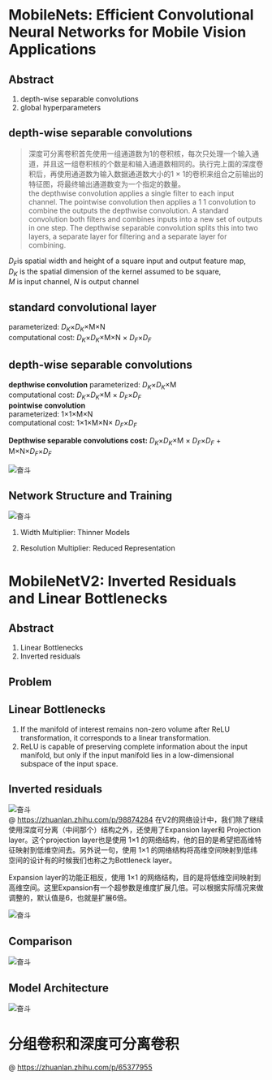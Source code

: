 # MobileNets: Efficient Convolutional Neural Networks for Mobile Vision Applications

## Abstract
1. depth-wise separable convolutions
2. global hyperparameters

##  depth-wise separable convolutions
> 深度可分离卷积首先使用一组通道数为1的卷积核，每次只处理一个输入通道，并且这一组卷积核的个数是和输入通道数相同的。执行完上面的深度卷积后，再使用通道数为输入数据通道数大小的1 × 1的卷积来组合之前输出的特征图，将最终输出通道数变为一个指定的数量。  
> the depthwise convolution applies a single filter to each input channel. The pointwise convolution then applies a 1 1 convolution to combine the outputs the depthwise convolution. A standard convolution both filters and combines inputs into a new set of outputs in one step. The depthwise separable convolution splits this into two layers, a separate layer for filtering and a separate layer for combining.


$D_F$is spatial width and height of a square input and output feature map,   
$D_K$ is the spatial dimension of the kernel assumed to be square,   
$M$ is input channel, $N$ is output channel  

## standard convolutional layer
parameterized: $D_K$×$D_K$×M×N    
computational cost: $D_K$×$D_K$×M×N × $D_F$×$D_F$

## depth-wise separable convolutions
**depthwise convolution**
parameterized: $D_K$×$D_K$×M   
computational cost: $D_K$×$D_K$×M × $D_F$×$D_F$  
**pointwise convolution**  
parameterized: $1$×$1$×M×N      
computational cost: $1$×$1$×M×N×  $D_F$×$D_F$  

**Depthwise separable convolutions cost:**
$D_K$×$D_K$×M × $D_F$×$D_F$ + M×N×$D_F$×$D_F$

![奋斗](./pictures/compute.png)  


## Network Structure and Training
![奋斗](./pictures/net.png)  

1. Width Multiplier: Thinner Models

2. Resolution Multiplier: Reduced Representation


# MobileNetV2: Inverted Residuals and Linear Bottlenecks

## Abstract
1. Linear Bottlenecks
2. Inverted residuals

## Problem

## Linear Bottlenecks
1. If the manifold of interest remains non-zero volume after ReLU transformation, it corresponds to a linear transformation.
2. ReLU is capable of preserving complete information about the input manifold, but only if the input manifold lies in a low-dimensional subspace of the input space.

## Inverted residuals
![奋斗](./pictures/inverted-residuals.png)  
@ https://zhuanlan.zhihu.com/p/98874284
在V2的网络设计中，我们除了继续使用深度可分离（中间那个）结构之外，还使用了Expansion layer和 Projection layer。这个projection layer也是使用 $1$×$1$ 的网络结构，他的目的是希望把高维特征映射到低维空间去。另外说一句，使用 $1$×$1$ 的网络结构将高维空间映射到低纬空间的设计有的时候我们也称之为Bottleneck layer。

Expansion layer的功能正相反，使用 $1$×$1$ 的网络结构，目的是将低维空间映射到高维空间。这里Expansion有一个超参数是维度扩展几倍。可以根据实际情况来做调整的，默认值是6，也就是扩展6倍。

![奋斗](./pictures/inverted-residuals2.png)  


## Comparison
![奋斗](./pictures/comparison.png)  



## Model Architecture

![奋斗](./pictures/netv2.png)  



# 分组卷积和深度可分离卷积
@ https://zhuanlan.zhihu.com/p/65377955













